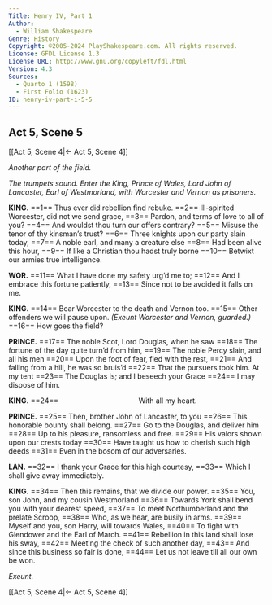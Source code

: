 ```yaml
---
Title: Henry IV, Part 1
Author: 
  - William Shakespeare
Genre: History
Copyright: ©2005-2024 PlayShakespeare.com. All rights reserved.
License: GFDL License 1.3
License URL: http://www.gnu.org/copyleft/fdl.html
Version: 4.3
Sources:
  - Quarto 1 (1598)
  - First Folio (1623)
ID: henry-iv-part-i-5-5
---
```


## Act 5, Scene 5
[[Act 5, Scene 4|← Act 5, Scene 4]]

*Another part of the field.*

*The trumpets sound. Enter the King, Prince of Wales, Lord John of Lancaster, Earl of Westmorland, with Worcester and Vernon as prisoners.*

**KING.**
==1== Thus ever did rebellion find rebuke.
==2== Ill-spirited Worcester, did not we send grace,
==3== Pardon, and terms of love to all of you?
==4== And wouldst thou turn our offers contrary?
==5== Misuse the tenor of thy kinsman’s trust?
==6== Three knights upon our party slain today,
==7== A noble earl, and many a creature else
==8== Had been alive this hour,
==9== If like a Christian thou hadst truly borne
==10== Betwixt our armies true intelligence.

**WOR.**
==11== What I have done my safety urg’d me to;
==12== And I embrace this fortune patiently,
==13== Since not to be avoided it falls on me.

**KING.**
==14== Bear Worcester to the death and Vernon too.
==15== Other offenders we will pause upon.
*(Exeunt Worcester and Vernon, guarded.)*
==16== How goes the field?

**PRINCE.**
==17== The noble Scot, Lord Douglas, when he saw
==18== The fortune of the day quite turn’d from him,
==19== The noble Percy slain, and all his men
==20== Upon the foot of fear, fled with the rest,
==21== And falling from a hill, he was so bruis’d
==22== That the pursuers took him. At my tent
==23== The Douglas is; and I beseech your Grace
==24== I may dispose of him.

**KING.**
==24==            With all my heart.

**PRINCE.**
==25== Then, brother John of Lancaster, to you
==26== This honorable bounty shall belong.
==27== Go to the Douglas, and deliver him
==28== Up to his pleasure, ransomless and free.
==29== His valors shown upon our crests today
==30== Have taught us how to cherish such high deeds
==31== Even in the bosom of our adversaries.

**LAN.**
==32== I thank your Grace for this high courtesy,
==33== Which I shall give away immediately.

**KING.**
==34== Then this remains, that we divide our power.
==35== You, son John, and my cousin Westmorland
==36== Towards York shall bend you with your dearest speed,
==37== To meet Northumberland and the prelate Scroop,
==38== Who, as we hear, are busily in arms.
==39== Myself and you, son Harry, will towards Wales,
==40== To fight with Glendower and the Earl of March.
==41== Rebellion in this land shall lose his sway,
==42== Meeting the check of such another day,
==43== And since this business so fair is done,
==44== Let us not leave till all our own be won.

*Exeunt.*

[[Act 5, Scene 4|← Act 5, Scene 4]]